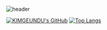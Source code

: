 ![header](https://capsule-render.vercel.app/api?type=venom&color=C2D7BE&height=300&section=header&text=KIMGEONJU&fontSize=90)

 [![KIMGEUNDU's GitHub](https://github-readme-stats.vercel.app/api?username=KIMGEUNDU&theme=flag-india&show_icons=true&custom_title=🦆KIMGEUNDU&rank_icon=github&icon_color=649C40)](https://github.com/anuraghazra/github-readme-stats) [![Top Langs](https://github-readme-stats.vercel.app/api/top-langs/?username=KIMGEUNDU&layout=compact&card_width=470&custom_title=Language)](https://github.com/anuraghazra/github-readme-stats)

